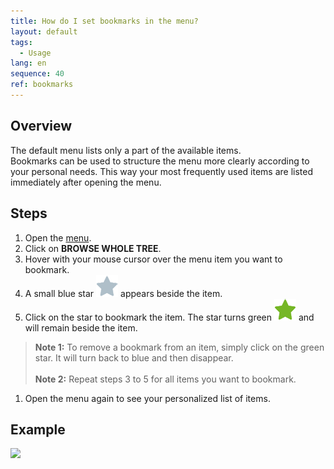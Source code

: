 ```yaml
---
title: How do I set bookmarks in the menu?
layout: default
tags:
  - Usage
lang: en
sequence: 40
ref: bookmarks
---
```


## Overview
The default menu lists only a part of the available items.<br>
Bookmarks can be used to structure the menu more clearly according to your personal needs. This way your most frequently used items are listed immediately after opening the menu.

## Steps
1. Open the [menu](Menu).
1. Click on **BROWSE WHOLE TREE**.
1. Hover with your mouse cursor over the menu item you want to bookmark.
1. A small blue star ![](assets/Bookmark_Star_blue.png) appears beside the item.
1. Click on the star to bookmark the item. The star turns green ![](assets/Bookmark_Star_green.png) and will remain beside the item.
 >**Note 1:** To remove a bookmark from an item, simply click on the green star. It will turn back to blue and then disappear.<br><br>
 >**Note 2:** Repeat steps 3 to 5 for all items you want to bookmark.

1. Open the menu again to see your personalized list of items.

## Example
![](assets/Bookmarks_walkthrough.gif)
